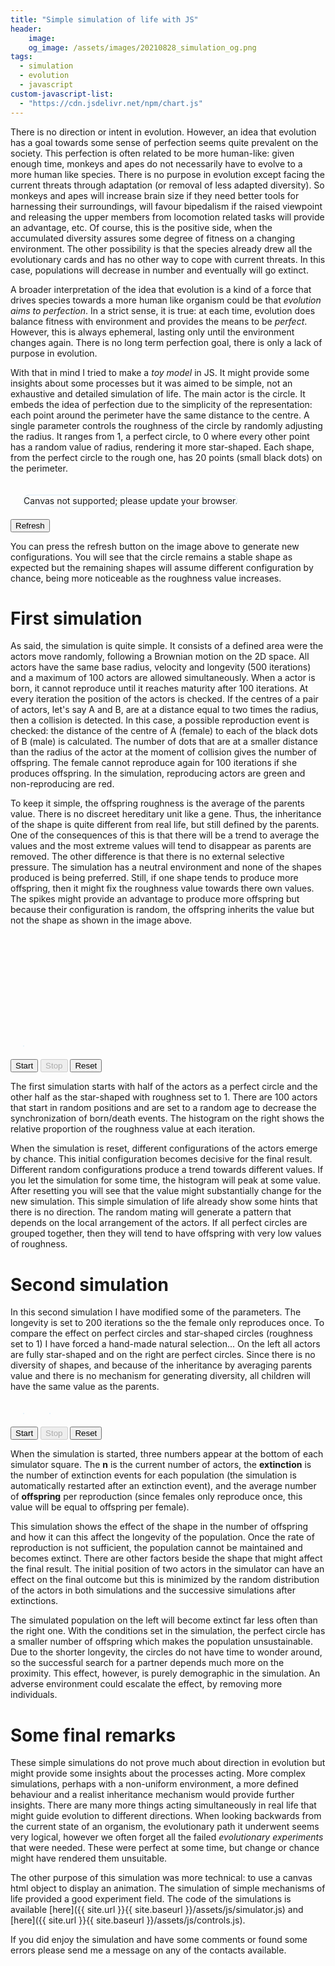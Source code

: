 ```yaml
---
title: "Simple simulation of life with JS"
header:
    image:
    og_image: /assets/images/20210828_simulation_og.png
tags:
  - simulation
  - evolution
  - javascript
custom-javascript-list:
  - "https://cdn.jsdelivr.net/npm/chart.js"
---
```


There is no direction or intent in evolution. However, an idea that evolution
has a goal towards some sense of perfection seems quite prevalent on the
society. This perfection is often related to be more human-like: given enough
time, monkeys and apes do not necessarily have to evolve to a more human like
species. There is no purpose in evolution except facing the current threats
through adaptation (or removal of less adapted diversity). So monkeys and apes
will increase brain size if they need better tools for harnessing their
surroundings, will favour bipedalism if the raised viewpoint and releasing the
upper members from locomotion related tasks will provide an advantage, etc. Of
course, this is the positive side, when the accumulated diversity assures some
degree of fitness on a changing environment. The other possibility is that the
species already drew all the evolutionary cards and has no other way to cope
with current threats. In this case, populations will decrease in number and
eventually will go extinct.

A broader interpretation of the idea that evolution is a kind of a force that
drives species towards a more human like organism could be that
*evolution aims to perfection*. In a strict sense, it is true: at each time,
evolution does balance fitness with environment and provides the means to be
*perfect*. However, this is always ephemeral, lasting only until the environment
changes again. There is no long term perfection goal, there is only a lack of
purpose in evolution.

With that in mind I tried to make a *toy model* in JS. It might provide some
insights about some processes but it was aimed to be simple, not an exhaustive
and detailed simulation of life. The main actor is the circle. It embeds the
idea of perfection due to the simplicity of the representation: each point
around the perimeter have the same distance to the centre. A single parameter
controls the roughness of the circle by randomly adjusting the radius. It ranges
from 1, a perfect circle, to 0 where every other point has a random value of
radius, rendering it more star-shaped. Each shape, from the perfect circle to
the rough one, has 20 points (small black dots) on the perimeter.

<div>
  <div style="display: flex; align-items: flex-end;">
    <div style="border: 1px solid #d6ecfb;border-radius: 15px;margin: 20px 20px;overflow: hidden;">
      <canvas id="actors" width="500" height="100">
        Canvas not supported; please update your browser.
      </canvas>
    </div>
  </div>
  <input type="button" id="rActors" value="Refresh" onclick="refreshActors();">
</div>

You can press the refresh button on the image above to generate new
configurations. You will see that the circle remains a stable shape as expected
but the remaining shapes will assume different configuration by chance, being
more noticeable as the roughness value increases.

# First simulation

As said, the simulation is quite simple. It consists of a defined area were the
actors move randomly, following a Brownian motion on the 2D space. All actors
have the same base radius, velocity and longevity (500 iterations) and a maximum
of 100 actors are allowed simultaneously. When a actor is born, it cannot
reproduce until it reaches maturity after 100 iterations. At every iteration the
position of the actors is checked. If the centres of a pair of actors, let's say
A and B, are at a distance equal to two times the radius, then a collision is
detected. In this case, a possible reproduction event is checked: the distance
of the centre of A (female) to each of the black dots of B (male) is calculated.
The number of dots that are at a smaller distance than the radius of the actor
at the moment of collision gives the number of offspring. The female cannot
reproduce again for 100 iterations if she produces offspring. In the simulation,
reproducing actors are green and non-reproducing are red.

To keep it simple, the offspring roughness is the average of the parents value.
There is no discreet hereditary unit like a gene. Thus, the inheritance of the
shape is quite different from real life, but still defined by the parents. One
of the consequences of this is that there will be a trend to average the values
and the most extreme values will tend to disappear as parents are removed. The
other difference is that there is no external selective pressure. The simulation
has a neutral environment and none of the shapes produced is being preferred.
Still, if one shape tends to produce more offspring, then it might fix the
roughness value towards there own values. The spikes might provide an advantage
to produce more offspring but because their configuration is random, the
offspring inherits the value but not the shape as shown in the image above.

<div>
  <div style="display: flex; align-items: flex-end;">
    <div style="border: 1px solid #d6ecfb;border-radius: 15px;margin: 20px 20px;overflow: hidden;">
      <canvas id="simulation1" width="250" height="250"></canvas>
    </div>
    <div class="chart-container" style="height:200; width:250">
      <canvas id="chartsim1"></canvas>
    </div>
  </div>
  <input type="button" id="startsim1" value="Start" onclick="startsim1();">
  <input type="button" id="stopsim1" value="Stop" disabled=true onclick="stopsim1();">
  <input type="button" id="resetsim1" value="Reset" onclick="resetsim1();">
</div>

The first simulation starts with half of the actors as a perfect circle and the
other half as the star-shaped with roughness set to 1. There are 100 actors that
start in random positions and are set to a random age to decrease the
synchronization of born/death events. The histogram on the right shows the
relative proportion of the roughness value at each iteration.

When the simulation is reset, different configurations of the actors emerge by
chance. This initial configuration becomes decisive for the final result.
Different random configurations produce a trend towards different values. If you
let the simulation for some time, the histogram will peak at some value. After
resetting you will see that the value might substantially change for the new
simulation. This simple simulation of life already show some hints that there is
no direction. The random mating will generate a pattern that depends on the
local arrangement of the actors. If all perfect circles are grouped together,
then they will tend to have offspring with very low values of roughness.

# Second simulation

In this second simulation I have modified some of the parameters. The longevity
is set to 200 iterations so the the female only reproduces once. To compare the
effect on perfect circles and star-shaped circles (roughness set to 1) I have
forced a hand-made natural selection... On the left all actors are fully
star-shaped and on the right are perfect circles. Since there is no diversity of
shapes, and because of the inheritance by averaging parents value and there is
no mechanism for generating diversity, all children will have the same value as
the parents.

<div>
  <div style="display: flex; align-items: flex-end;">
    <div style="border: 1px solid #d6ecfb;border-radius: 15px;margin: 20px 20px;overflow: hidden;">
      <canvas id="simulation2a" width="250" height="250"></canvas>
    </div>
    <div style="border: 1px solid #d6ecfb;border-radius: 15px;margin: 20px 20px;overflow: hidden;">
      <canvas id="simulation2b" width="250" height="250"></canvas>
    </div>
  </div>
  <input type="button" id="startsim2" value="Start" onclick="startsim2();">
  <input type="button" id="stopsim2" value="Stop" disabled=true onclick="stopsim2();">
  <input type="button" id="resetsim2" value="Reset" onclick="resetsim2();">
</div>

When the simulation is started, three numbers appear at the bottom of each
simulator square. The **n** is the current number of actors, the **extinction**
is the number of extinction events for each population (the simulation is
automatically restarted after an extinction event), and the average number of
**offspring** per reproduction (since females only reproduce once, this value
will be equal to offspring per female).

This simulation shows the effect of the shape in the number of offspring and how
it can this affect the longevity of the population. Once the rate of
reproduction is not sufficient, the population cannot be maintained and becomes
extinct. There are other factors beside the shape that might affect the final
result. The initial position of two actors in the simulator can have an effect
on the final outcome but this is minimized by the random distribution of the
actors in both simulations and the successive simulations after extinctions.

The simulated population on the left will become extinct far less often than
the right one. With the conditions set in the simulation, the perfect circle has
a smaller number of offspring which makes the population unsustainable. Due to
the shorter longevity, the circles do not have time to wonder around, so the
successful search for a partner depends much more on the proximity. This effect,
however, is purely demographic in the simulation. An adverse environment could
escalate the effect, by removing more individuals.

# Some final remarks

These simple simulations do not prove much about direction in evolution but
might provide some insights about the processes acting. More complex
simulations, perhaps with a non-uniform environment, a more defined behaviour
and a realist inheritance mechanism would provide further insights. There are
many more things acting simultaneously in real life that might guide evolution
to different directions. When looking backwards from the current state of an
organism, the evolutionary path it underwent seems very logical, however we
often forget all the failed *evolutionary experiments* that were needed. These
were perfect at some time, but change or chance might have rendered them
unsuitable.

The other purpose of this simulation was more technical: to use a canvas html
object to display an animation. The simulation of simple mechanisms of life
provided a good experiment field. The code of the simulations is available
[here]({{ site.url }}{{ site.baseurl }}/assets/js/simulator.js)
and [here]({{ site.url }}{{ site.baseurl }}/assets/js/controls.js).

If you did enjoy the simulation and have some comments or found some errors
please send me a message on any of the contacts available.

<script src="{{ site.url }}{{ site.baseurl }}/assets/js/simulator.js"></script>
<script src="{{ site.url }}{{ site.baseurl }}/assets/js/controls.js"></script>
